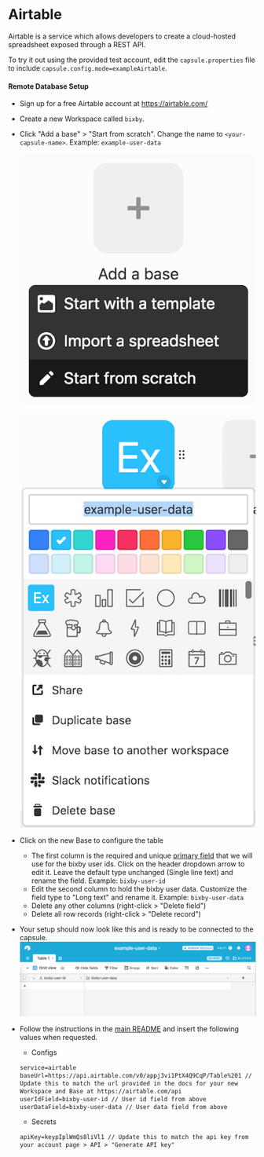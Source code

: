 # Airtable

Airtable is a service which allows developers to create a cloud-hosted spreadsheet exposed through a REST API.

To try it out using the provided test account, edit the `capsule.properties` file
to include `capsule.config.mode=exampleAirtable`.

#### Remote Database Setup

- Sign up for a free Airtable account at https://airtable.com/
- Create a new Workspace called `bixby`.
- Click "Add a base" > "Start from scratch". Change the name to `<your-capsule-name>`. Example: `example-user-data`

  ![New Base](./screenshots/airtable/new_base.png)

  ![Base Name](./screenshots/airtable/base_name.png)

- Click on the new Base to configure the table
  - The first column is the required and unique [primary field](https://support.airtable.com/hc/en-us/articles/202624179-The-Name-Field) that we will use for the bixby user ids. Click on the header dropdown arrow to edit it. Leave the default type unchanged (Single line text) and rename the field. Example: `bixby-user-id`
  - Edit the second column to hold the bixby user data. Customize the field type to "Long text" and rename it. Example: `bixby-user-data`
  - Delete any other columns (right-click > "Delete field")
  - Delete all row records (right-click > "Delete record")
- Your setup should now look like this and is ready to be connected to the capsule. ![Table](./screenshots/airtable/table.png)
- Follow the instructions in the [main README](./README.md) and insert the
following values when requested.
  - Configs
  ```
  service=airtable
  baseUrl=https://api.airtable.com/v0/appj3vi1PtX4Q9CqP/Table%201 // Update this to match the url provided in the docs for your new Workspace and Base at https://airtable.com/api
  userIdField=bixby-user-id // User id field from above
  userDataField=bixby-user-data // User data field from above
  ```
  - Secrets
  ```
  apiKey=keypIplWmQs8liVl1 // Update this to match the api key from your account page > API > "Generate API key"
  ```
